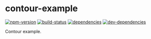 # contour-example

[![npm-version][npm-version-badge]][npm-version-href]
[![build-status][build-status-badge]][build-status-href]
[![dependencies][dependencies-badge]][dependencies-href]
[![dev-dependencies][dev-dependencies-badge]][dev-dependencies-href]


Contour example.


[npm-version-badge]: https://img.shields.io/npm/v/contour-example.svg?style=flat-square
[npm-version-href]: https://www.npmjs.com/package/contour-example

[build-status-badge]: https://img.shields.io/travis/scott113341/contour-example.svg?style=flat-square
[build-status-href]: https://travis-ci.org/scott113341/contour-example

[dependencies-badge]: https://img.shields.io/david/scott113341/contour-example.svg?style=flat-square
[dependencies-href]: https://david-dm.org/scott113341/contour-example#info=dependencies

[dev-dependencies-badge]: https://img.shields.io/david/dev/scott113341/contour-example.svg?style=flat-square
[dev-dependencies-href]: https://david-dm.org/scott113341/contour-example#info=devDependencies
